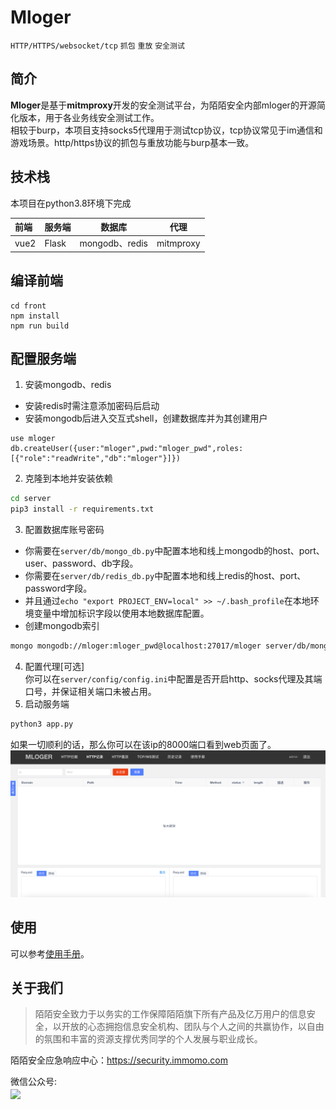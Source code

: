 # Mloger
`HTTP/HTTPS/websocket/tcp` `抓包` `重放` `安全测试` 
## 简介
**Mloger**是基于**mitmproxy**开发的安全测试平台，为陌陌安全内部mloger的开源简化版本，用于各业务线安全测试工作。  
相较于burp，本项目支持socks5代理用于测试tcp协议，tcp协议常见于im通信和游戏场景。http/https协议的抓包与重放功能与burp基本一致。

## 技术栈
本项目在python3.8环境下完成

| 前端   | 服务端   | 数据库           | 代理        |
|:-----|:------|---------------|-----------|
| vue2 | Flask | mongodb、redis | mitmproxy |

## 编译前端
```
cd front
npm install
npm run build
```

## 配置服务端
1. 安装mongodb、redis  
- 安装redis时需注意添加密码后启动
- 安装mongodb后进入交互式shell，创建数据库并为其创建用户
```mongo shell
use mloger
db.createUser({user:"mloger",pwd:"mloger_pwd",roles:[{"role":"readWrite","db":"mloger"}]})
```
2. 克隆到本地并安装依赖  
```bash
cd server
pip3 install -r requirements.txt
```
3. 配置数据库账号密码  
- 你需要在`server/db/mongo_db.py`中配置本地和线上mongodb的host、port、user、password、db字段。
- 你需要在`server/db/redis_db.py`中配置本地和线上redis的host、port、password字段。
- 并且通过`echo "export PROJECT_ENV=local" >> ~/.bash_profile`在本地环境变量中增加标识字段以使用本地数据库配置。
- 创建mongodb索引
```bash
mongo mongodb://mloger:mloger_pwd@localhost:27017/mloger server/db/mongo_create_indexes.js
```
4. 配置代理[可选]  
你可以在`server/config/config.ini`中配置是否开启http、socks代理及其端口号，并保证相关端口未被占用。
5. 启动服务端
```bash
python3 app.py
```
如果一切顺利的话，那么你可以在该ip的8000端口看到web页面了。
![img.png](front/src/assets/screenshot/首页.png)
## 使用
可以参考[使用手册](front/src/assets/usage.md)。

## 关于我们

> 陌陌安全致力于以务实的工作保障陌陌旗下所有产品及亿万用户的信息安全，以开放的心态拥抱信息安全机构、团队与个人之间的共赢协作，以自由的氛围和丰富的资源支撑优秀同学的个人发展与职业成长。

陌陌安全应急响应中心：https://security.immomo.com

微信公众号:<br>
<img src="https://momo-mmsrc.oss-cn-hangzhou.aliyuncs.com/img-1c96a083-7392-3b72-8aec-bad201a6abab.jpeg" width="200" hegiht="200" align=center /><br>